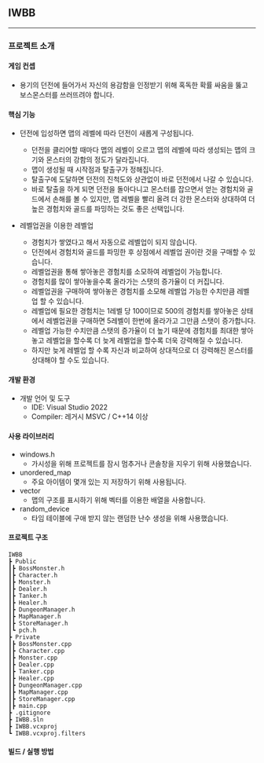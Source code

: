 ## IWBB
---
### 프로젝트 소개
#### 게임 컨셉
- 용기의 던전에 들어가서 자신의 용감함을 인정받기 위해 혹독한 확률 싸움을 뚫고 보스몬스터를 쓰러뜨려야 합니다.

#### 핵심 기능
- 던전에 입성하면 맵의 레벨에 따라 던전이 새롭게 구성됩니다.
  - 던전을 클리어할 때마다 맵의 레벨이 오르고 맵의 레벨에 따라 생성되는 맵의 크기와 몬스터의 강함의 정도가 달라집니다.
  - 맵이 생성될 때 시작점과 탈출구가 정해집니다.
  - 탈출구에 도달하면 던전의 진척도와 상관없이 바로 던전에서 나갈 수 있습니다.
  - 바로 탈출을 하게 되면 던전을 돌아다니고 몬스터를 잡으면서 얻는 경험치와 골드에서 손해를 볼 수 있지만, 맵 레벨을 빨리 올려 더 강한 몬스터와 상대하여 더 높은 경험치와 골드를 파밍하는 것도 좋은 선택입니다.

- 레벨업권을 이용한 레벨업
  - 경험치가 쌓였다고 해서 자동으로 레벨업이 되지 않습니다.
  - 던전에서 경험치와 골드를 파밍한 후 상점에서 레벨업 권이란 것을 구매할 수 있습니다.
  - 레벨업권을 통해 쌓아놓은 경험치를 소모하여 레벨업이 가능합니다.
  - 경험치를 많이 쌓아놓을수록 올라가는 스탯의 증가율이 더 커집니다.
  - 레벨업권을 구매하여 쌓아놓은 경험치를 소모해 레벨업 가능한 수치만큼 레벨업 할 수 있습니다.
  - 레벨업에 필요한 경험치는 1레벨 당 100이므로 500의 경험치를 쌓아놓은 상태에서 레벨업권을 구매하면 5레벨이 한번에 올라가고 그만큼 스탯이 증가합니다.
  - 레벨업 가능한 수치만큼 스탯의 증가율이 더 높기 때문에 경험치를 최대한 쌓아놓고 레벨업을 할수록 더 늦게 레벨업을 할수록 더욱 강력해질 수 있습니다.
  - 하지만 늦게 레벨업 할 수록 자신과 비교하여 상대적으로 더 강력해진 몬스터를 상대해야 할 수도 있습니다.

#### 개발 환경
- 개발 언어 및 도구
  - IDE: Visual Studio 2022
  - Compiler: 레거시 MSVC / C++14 이상
 

#### 사용 라이브러리
- windows.h
  - 가시성을 위해 프로젝트를 잠시 멈추거나 콘솔창을 지우기 위해 사용했습니다.
- unordered_map
  - 주요 아이템이 몇개 있는 지 저장하기 위해 사용됩니다.
- vector
  - 맵의 구조를 표시하기 위해 벡터를 이용한 배열을 사용합니다.
- random_device
  - 타임 테이블에 구애 받지 않는 랜덤한 난수 생성을 위해 사용했습니다.
 
#### 프로젝트 구조
```
IWBB
┣ Public
┃┣ BossMonster.h
┃┣ Character.h
┃┣ Monster.h
┃┣ Dealer.h
┃┣ Tanker.h
┃┣ Healer.h
┃┣ DungeonManager.h
┃┣ MapManager.h
┃┣ StoreManager.h
┃┗ pch.h
┣ Private
┃┣ BossMonster.cpp
┃┣ Character.cpp
┃┣ Monster.cpp
┃┣ Dealer.cpp
┃┣ Tanker.cpp
┃┣ Healer.cpp
┃┣ DungeonManager.cpp
┃┣ MapManager.cpp
┃┣ StoreManager.cpp
┃┣ main.cpp
┣ .gitignore
┣ IWBB.sln
┣ IWBB.vcxproj
┗ IWBB.vcxproj.filters
```


#### 빌드 / 실행 방법
